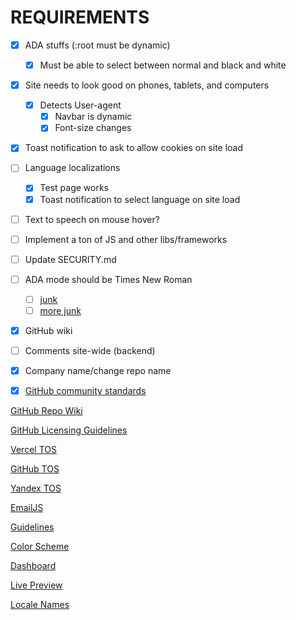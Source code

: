 # REQUIREMENTS

- [x] ADA stuffs (:root must be dynamic)
  - [x] Must be able to select between normal and black and white

- [x] Site needs to look good on phones, tablets, and computers
  - [x] Detects User-agent
    - [x] Navbar is dynamic
    - [x] Font-size changes

- [x] Toast notification to ask to allow cookies on site load

- [ ] Language localizations
  - [x] Test page works
  - [x] Toast notification to select language on site load

- [ ] Text to speech on mouse hover?

- [ ] Implement a ton of JS and other libs/frameworks

- [ ] Update SECURITY.md

- [ ] ADA mode should be Times New Roman
  - [ ] [junk](https://accessibe.com/accessscan?website=odysseyoutfits.vercel.app&gclid=Cj0KCQiAtICdBhCLARIsALUBFcFVpgDiJYIUMf0qVdD3ss0R5ZQoM_6AkWo2sMbMFhiQwviWFCRKDH0aAtRGEALw_wcB)
  - [ ] [more junk](https://www.reddit.com/r/webdev/comments/111q1d5/when_building_a_website_do_you_consider_ada/)

- [x] GitHub wiki

- [ ] Comments site-wide (backend)

- [x] Company name/change repo name

- [x] [GitHub community standards](https://github.com/Adam-S-Amir/Odyssey-Outfits/community)

[GitHub Repo Wiki](https://github.com/Adam-S-Amir/Odyssey-Outfits/community)

[GitHub Licensing Guidelines](https://docs.github.com/en/repositories/managing-your-repositorys-settings-and-features/customizing-your-repository/licensing-a-repository#choosing-the-right-license)

[Vercel TOS](https://vercel.com/legal/privacy-policy)

[GitHub TOS](https://docs.github.com/en/site-policy/github-terms/github-terms-of-service)

[Yandex TOS](https://yandex.com/legal/translate_termsofuse/)

[EmailJS](https://www.emailjs.com/legal/terms-of-service/)

[Guidelines](https://connect.fbla.org/headquarters/files/High%20School%20Competitive%20Events%20Resources/Individual%20Guidelines/Presentation%20Events/Website-Coding--Development.pdf)

[Color Scheme](https://coolors.co/227c9d-17c3b2-ffcb77-ddd0c8-fe6d73)

[Dashboard](https://vercel.com/adam-s-amirs-projects/odysseyoutfits)

[Live Preview](https://odysseyoutfits.vercel.app/index.html)

[Locale Names](https://www.localeplanet.com/icu/index.html)
